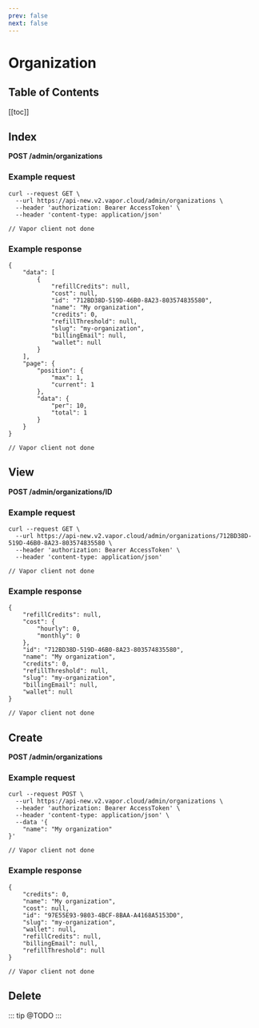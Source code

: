 ```yaml
---
prev: false
next: false
---
```

# Organization

## Table of Contents

[[toc]]

## Index

**POST /admin/organizations**

### Example request

<tabs>
    <tab name="CURL">
<pre><code class="language-bash">curl --request GET \
  --url https://api-new.v2.vapor.cloud/admin/organizations \
  --header 'authorization: Bearer AccessToken' \
  --header 'content-type: application/json'
</code></pre>
    </tab>
    <tab name="Vapor">
<pre><code class="language-swift">// Vapor client not done</code></pre>      
    </tab>
</tabs>

### Example response

<tabs>
    <tab name="CURL">
<pre class="lang-json"><code class="lang-json">{
	"data": [
		{
			"refillCredits": null,
			"cost": null,
			"id": "712BD38D-519D-46B0-8A23-803574835580",
			"name": "My organization",
			"credits": 0,
			"refillThreshold": null,
			"slug": "my-organization",
			"billingEmail": null,
			"wallet": null
		}
	],
	"page": {
		"position": {
			"max": 1,
			"current": 1
		},
		"data": {
			"per": 10,
			"total": 1
		}
	}
}
</code></pre>
    </tab>
    <tab name="Vapor">
<pre><code class="language-swift">// Vapor client not done</code></pre>  
    </tab>
</tabs>

## View

**POST /admin/organizations/ID**

### Example request

<tabs>
    <tab name="CURL">
<pre><code class="language-bash">curl --request GET \
  --url https://api-new.v2.vapor.cloud/admin/organizations/712BD38D-519D-46B0-8A23-803574835580 \
  --header 'authorization: Bearer AccessToken' \
  --header 'content-type: application/json'
</code></pre>
    </tab>
    <tab name="Vapor">
<pre><code class="language-swift">// Vapor client not done</code></pre>      
    </tab>
</tabs>

### Example response

<tabs>
    <tab name="CURL">
<pre><code class="language-json">{
	"refillCredits": null,
	"cost": {
		"hourly": 0,
		"monthly": 0
	},
	"id": "712BD38D-519D-46B0-8A23-803574835580",
	"name": "My organization",
	"credits": 0,
	"refillThreshold": null,
	"slug": "my-organization",
	"billingEmail": null,
	"wallet": null
}
</code></pre>
    </tab>
    <tab name="Vapor">
<pre><code class="language-swift">// Vapor client not done</code></pre>      
    </tab>
</tabs>

## Create

**POST /admin/organizations**

### Example request

<tabs>
    <tab name="CURL">
<pre><code class="language-bash">curl --request POST \
  --url https://api-new.v2.vapor.cloud/admin/organizations \
  --header 'authorization: Bearer AccessToken' \
  --header 'content-type: application/json' \
  --data '{
	"name": "My organization"
}'
</code></pre>
    </tab>
    <tab name="Vapor">
<pre><code class="language-swift">// Vapor client not done</code></pre>      
    </tab>
</tabs>

### Example response

<tabs>
    <tab name="CURL">
<pre><code class="language-json">{
	"credits": 0,
	"name": "My organization",
	"cost": null,
	"id": "97E55E93-9803-4BCF-8BAA-A4168A5153D0",
	"slug": "my-organization",
	"wallet": null,
	"refillCredits": null,
	"billingEmail": null,
	"refillThreshold": null
}
</code></pre>
    </tab>
    <tab name="Vapor">
<pre><code class="language-swift">// Vapor client not done</code></pre>      
    </tab>
</tabs>

## Delete

::: tip
@TODO
:::
